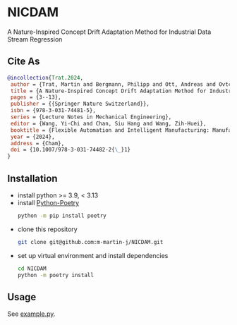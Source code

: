 # NICDAM

A Nature-Inspired Concept Drift Adaptation Method for Industrial Data Stream Regression


## Cite As
```bibtex
@incollection{Trat.2024,
 author = {Trat, Martin and Bergmann, Philipp and Ott, Andreas and Ovtcharova, Jivka},
 title = {A Nature-Inspired Concept Drift Adaptation Method for Industrial Data Stream Regression},
 pages = {3--13},
 publisher = {{Springer Nature Switzerland}},
 isbn = {978-3-031-74481-5},
 series = {Lecture Notes in Mechanical Engineering},
 editor = {Wang, Yi-Chi and Chan, Siu Hang and Wang, Zih-Huei},
 booktitle = {Flexible Automation and Intelligent Manufacturing: Manufacturing Innovation and Preparedness for the Changing World Order},
 year = {2024},
 address = {Cham},
 doi = {10.1007/978-3-031-74482-2{\_}1}
}
```


## Installation
* install python >= 3.9, < 3.13
* install [Python-Poetry](https://python-poetry.org/)
    ```sh
    python -m pip install poetry
    ```
* clone this repository
    ```sh
    git clone git@github.com:m-martin-j/NICDAM.git
    ```
* set up virtual environment and install dependencies
    ```sh
    cd NICDAM
    python -m poetry install
    ```


## Usage
See [example.py](example.py).
